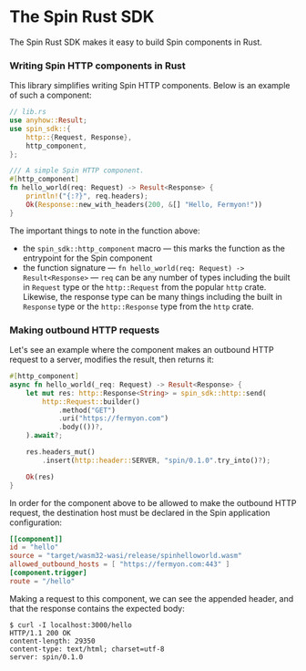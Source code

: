 # The Spin Rust SDK

The Spin Rust SDK makes it easy to build Spin components in Rust.

### Writing Spin HTTP components in Rust

This library simplifies writing Spin HTTP components. Below is an example of
such a component:

```rust
// lib.rs
use anyhow::Result;
use spin_sdk::{
    http::{Request, Response},
    http_component,
};

/// A simple Spin HTTP component.
#[http_component]
fn hello_world(req: Request) -> Result<Response> {
    println!("{:?}", req.headers);
    Ok(Response::new_with_headers(200, &[] "Hello, Fermyon!"))
}
```

The important things to note in the function above:

- the `spin_sdk::http_component` macro — this marks the function as the
  entrypoint for the Spin component
- the function signature — `fn hello_world(req: Request) -> Result<Response>` —
`req` can be any number of types including the built in `Request` type or 
the `http::Request` from the popular `http` crate. Likewise, the response type
can be many things including the built in `Response` type or the `http::Response` type
from the `http` crate.

### Making outbound HTTP requests

Let's see an example where the component makes an outbound HTTP request to a
server, modifies the result, then returns it:

```rust
#[http_component]
async fn hello_world(_req: Request) -> Result<Response> {
    let mut res: http::Response<String> = spin_sdk::http::send(
        http::Request::builder()
            .method("GET")
            .uri("https://fermyon.com")
            .body(())?,
    ).await?;

    res.headers_mut()
        .insert(http::header::SERVER, "spin/0.1.0".try_into()?);

    Ok(res)
}

```

In order for the component above to be allowed to make the outbound HTTP
request, the destination host must be declared in the Spin application
configuration:

```toml
[[component]]
id = "hello"
source = "target/wasm32-wasi/release/spinhelloworld.wasm"
allowed_outbound_hosts = [ "https://fermyon.com:443" ]
[component.trigger]
route = "/hello"
```

Making a request to this component, we can see the appended header, and that the
response contains the expected body:

```
$ curl -I localhost:3000/hello
HTTP/1.1 200 OK
content-length: 29350
content-type: text/html; charset=utf-8
server: spin/0.1.0
```
